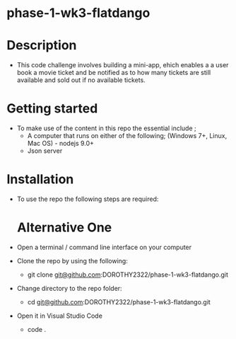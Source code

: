 # phase-1-wk3-flatdango

# Description
  
  - This code challenge involves building a mini-app, ehich enables a a user book a movie ticket and be notified as to how many tickets are still available and sold out if no available tickets.

  # Getting started

  - To make use of the content in this repo the essential include ;
       -  A computer that runs on either of the following; (Windows 7+, Linux, Mac OS)
         - nodejs 9.0+
       -  Json server

   # Installation
- To use the repo the following steps are required:
 
  # Alternative One
 - Open a terminal / command line interface on your computer

 - Clone the repo by using the following:

      - git clone git@github.com:DOROTHY2322/phase-1-wk3-flatdango.git

 - Change directory to the repo folder:

      - cd git@github.com:DOROTHY2322/phase-1-wk3-flatdango.git

 - Open it in Visual Studio Code

      - code .

